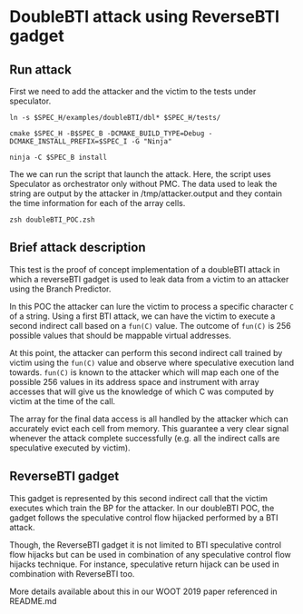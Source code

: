 # DoubleBTI attack using ReverseBTI gadget

## Run attack
First we need to add the attacker and the victim to the tests under speculator.
```
ln -s $SPEC_H/examples/doubleBTI/dbl* $SPEC_H/tests/

cmake $SPEC_H -B$SPEC_B -DCMAKE_BUILD_TYPE=Debug -DCMAKE_INSTALL_PREFIX=$SPEC_I -G "Ninja"

ninja -C $SPEC_B install
```

The we can run the script that launch the attack. Here, the script uses
Speculator as orchestrator only without PMC. The data used to leak the string
are output by the attacker in /tmp/attacker.output and they contain the time
information for each of the array cells.

```
zsh doubleBTI_POC.zsh
```

## Brief attack description
This test is the proof of concept implementation of a doubleBTI attack in which
a reverseBTI gadget is used to leak data from a victim to an attacker using the
Branch Predictor.

In this POC the attacker can lure the victim to process a specific character `C` of a string.
Using a first BTI attack, we can have the victim to execute a second indirect call
based on a `fun(C)` value. The outcome of `fun(C)` is 256 possible values that
should be mappable virtual addresses.

At this point, the attacker can perform this second indirect call
trained by victim using the `fun(C)` value and observe where speculative execution land
towards. `fun(C)` is known to the attacker which will map each one of the possible
256 values in its address space and instrument with array accesses that will
give us the knowledge of which C was computed by victim at the time of the call.

The array for the final data access is all handled by the attacker which can
accurately evict each cell from memory. This guarantee a very clear signal
whenever the attack complete successfully (e.g. all the indirect calls are
speculative executed by victim).

## ReverseBTI gadget
This gadget is represented by this second indirect call that the victim executes
which train the BP for the attacker. In our doubleBTI POC, the gadget follows the
speculative control flow hijacked performed by a BTI attack.

Though, the ReverseBTI gadget it is not limited to BTI speculative control flow
hijacks but can be used in combination of any speculative control flow hijacks
technique. For instance, speculative return hijack can be used in combination
with ReverseBTI too.

More details available about this in our WOOT 2019 paper referenced in README.md

